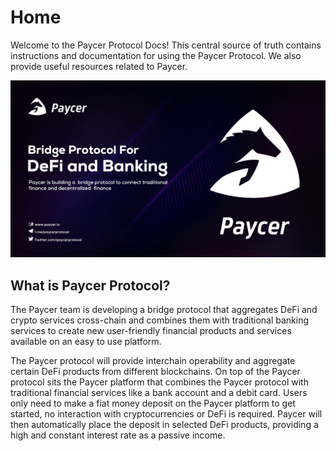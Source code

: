 # Home

Welcome to the Paycer Protocol Docs! This central source of truth contains instructions and documentation for using the Paycer Protocol. We also provide useful resources related to Paycer.

![](.gitbook/assets/paycer-1-2-.jpg)

## What is Paycer Protocol?

The Paycer team is developing a bridge protocol that aggregates DeFi and crypto services cross-chain and combines them with traditional banking services to create new user-friendly financial products and services available on an easy to use platform.  
  
The Paycer protocol will provide interchain operability and aggregate certain DeFi products from different blockchains. On top of the Paycer protocol sits the Paycer platform that combines the Paycer protocol with traditional financial services like a bank account and a debit card. Users only need to make a fiat money deposit on the Paycer platform to get started, no interaction with cryptocurrencies or DeFi is required. Paycer will then automatically place the deposit in selected DeFi products, providing a high and constant interest rate as a passive income.

